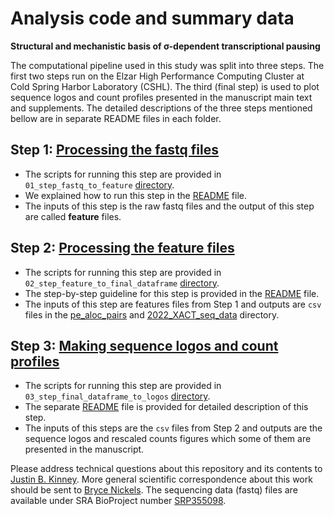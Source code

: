 # Analysis code and summary data

**Structural and mechanistic basis of σ-dependent transcriptional pausing**

The computational pipeline used in this study was split into three steps. 
The first two steps run on the Elzar High Performance Computing Cluster at Cold Spring Harbor Laboratory (CSHL). 
The third (final step) is used to plot sequence logos and count profiles presented in the manuscript main text and supplements. The detailed descriptions of the three steps mentioned bellow are in separate README files in each folder.

## Step 1: [Processing the fastq files](./01_step_fastq_to_feature)

- The scripts for running this step are provided in `01_step_fastq_to_feature` [directory](./01_step_fastq_to_feature).
- We explained how to run this step in the [README](./01_step_fastq_to_feature/README.md) file.
- The inputs of this step is the raw fastq files and the output of this step are called **feature** files. 

## Step 2: [Processing the feature files](./02_step_feature_to_final_dataframes) 

- The scripts for running this step are provided in `02_step_feature_to_final_dataframe` [directory](./02_step_feature_to_final_dataframes). 
- The step-by-step guideline for this step is provided in the [README](02_step_feature_to_final_dataframes/README.md) file.
- The inputs of this step are features files from Step 1 and outputs are `csv` files in the [pe_aloc_pairs](./02_step_feature_to_final_dataframes/pe_aloc_pairs_data) and [2022_XACT_seq_data](./02_step_feature_to_final_dataframes/2022_XACT_seq_data) directory.
   
## Step 3: [Making sequence logos and count profiles](./03_step_final_dataframe_to_logos)

- The scripts for running this step are provided in `03_step_final_dataframe_to_logos` [directory](./03_step_final_dataframe_to_logos). 
- The separate [README](03_step_final_dataframe_to_logos/README.md) file is provided for detailed description of this step.
- The inputs of this steps are the `csv` files from Step 2 and outputs are the sequence logos and rescaled counts figures which some of them are presented in the manuscript.

Please address technical questions about this repository and its contents to [Justin B. Kinney](mailto:jkinney@cshl.edu). More general scientific correspondence about this work should be sent to [Bryce Nickels](mailto:bnickels@waksman.rutgers.edu).
The sequencing data (fastq) files are available under SRA BioProject number [SRP355098](https://www.ncbi.nlm.nih.gov/Traces/study/?acc=SRP355098).
